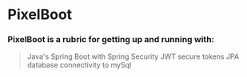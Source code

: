 # PixelBoot

### PixelBoot is a rubric for getting up and running with:

> Java's Spring Boot with Spring Security
> JWT secure tokens
> JPA database connectivity to mySql
